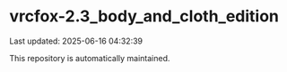 # vrcfox-2.3_body_and_cloth_edition

Last updated: 2025-06-16 04:32:39

This repository is automatically maintained.
